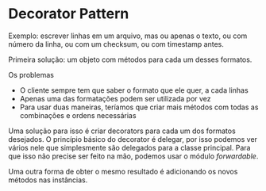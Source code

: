 # Decorator Pattern

Exemplo: escrever linhas em um arquivo, mas ou apenas o texto, ou com número da linha, ou com um checksum, ou com timestamp antes.

Primeira solução: um objeto com métodos para cada um desses formatos.

Os problemas
- O cliente sempre tem que saber o formato que ele quer, a cada linhas
- Apenas uma das formatações podem ser utilizada por vez
- Para usar duas maneiras, teríamos que criar mais métodos com todas as combinações e ordens necessárias

Uma solução para isso é criar decorators para cada um dos formatos desejados. O princípio básico do decorator é delegar, por isso podemos ver vários nele que simplesmente são delegados para a classe principal. Para que isso não precise ser feito na mão, podemos usar o módulo _forwardable_.

Uma outra forma de obter o mesmo resultado é adicionando os novos métodos nas instâncias.
